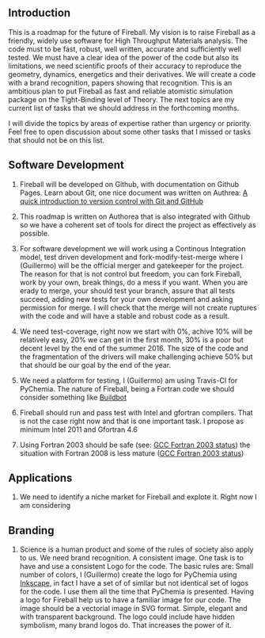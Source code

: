 ## Introduction

This is a roadmap for the future of Fireball.
My vision is to raise Fireball as a friendly, widely use software for High Throughput Materials analysis.
The code must to be fast, robust, well written, accurate and sufficiently well tested.
We must have a clear idea of the power of the code but also its limitations, we need scientific proofs
of their accuracy to reproduce the geometry, dynamics, energetics and their derivatives.
We will create a code with a brand recognition, papers showing that recognition. 
This is an ambitious plan to put Fireball as fast and reliable atomistic simulation package on the Tight-Binding 
level of Theory. The next topics are my current list of tasks that we should address in the forthcoming months.

I will divide the topics by areas of expertise rather than urgency or priority. Feel free to open discussion about
some other tasks that I missed or tasks that should not be on this list.


## Software Development

  1. Fireball will be developed on Github, with documentation on Github Pages. Learn about Git, one nice document was written on Authrea: [A quick introduction to version control with Git and GitHub](https://www.authorea.com/users/5990/articles/17489)

  1. This roadmap is written on Authorea that is also integrated with Github so we have a coherent set of tools for direct the project as effectively as possible.

  1. For software development we will work using a Continous Integration model, test driven development and fork-modify-test-merge where I (Guillermo) will be the official merger and gatekeeper for the project. The reason for that is not control but freedom, you can fork Fireball, work by your own, break things, do a mess if you want. When you are erady to merge, your should test your branch, assure that all tests succeed, adding new tests for your own development and asking permission for merge. I will check that the merge will not create ruptures with the code and will have a stable and robust code as a result.

  1. We need test-coverage, right now we start with 0%, achive 10% will be relatively easy, 20% we can get in the first month, 30% is a poor but decent level by the end of the summer 2016. The size of the code and the fragmentation of the drivers will make challenging achieve 50% but that should be our goal by the end of the year.

  1. We need a platform for testing, I (Guillermo) am using Travis-CI for PyChemia. The nature of Fireball, being a Fortran code we should consider something like [Buildbot](http://buildbot.org)

  1. Fireball should run and pass test with Intel and gfortran compilers. That is not the case right now and that is one important task. I propose as minimum Intel 2011 and Gfortran 4.6
  
  1. Using Fortran 2003 should be safe (see: [GCC Fortran 2003 status](http://gcc.gnu.org/wiki/Fortran2003Status)) the situation with Fortran 2008 is less mature ([GCC Fortran 2003 status](https://gcc.gnu.org/wiki/Fortran2008Status))
  

## Applications

   1. We need to identify a niche market for Fireball and explote it. Right now I am considering 


## Branding

   1. Science is a human product and some of the rules of society also apply to us. We need brand recognition. A consistent image. One task is to have and use a consistent Logo for the code. The basic rules are: Small number of colors, I (Guillermo) create the logo for PyChemia using [Inkscape](https://inkscape.org/en/), in fact I have a set of of similar but not identical set of logos for the code. I use them all the time that PyChemia is presented. Having a logo for Fireball help us to have a familiar image for our code. The image should be a vectorial image in SVG format. Simple, elegant and with transparent background. The logo could include have hidden symbolism, many brand logos do. That increases the power of it.  